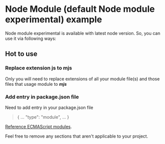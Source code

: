 # Node Module (default Node module experimental) example

Node module experimental is available with latest node version. So, you can use it via following ways:

## Hot to use

### Replace extension js to mjs
Only you will need to replace extensions of all your module file(s) and those files that usage module to ***mjs***

### Add entry in package.json file
Need to add entry in your package.json file
> {
>   ...
>   "type": "module",
>   ...
> }

[Reference ECMAScript modules](https://nodejs.org/api/esm.html).

Feel free to remove any sections that aren't applicable to your project.
